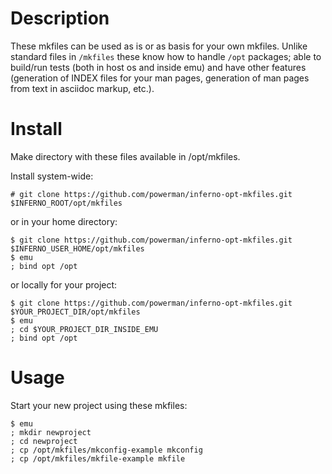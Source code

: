 # Description

These mkfiles can be used as is or as basis for your own mkfiles. Unlike
standard files in `/mkfiles` these know how to handle `/opt` packages;
able to build/run tests (both in host os and inside emu) and have other
features (generation of INDEX files for your man pages, generation of man
pages from text in asciidoc markup, etc.).


# Install

Make directory with these files available in /opt/mkfiles.

Install system-wide:

```
# git clone https://github.com/powerman/inferno-opt-mkfiles.git $INFERNO_ROOT/opt/mkfiles
```

or in your home directory:

```
$ git clone https://github.com/powerman/inferno-opt-mkfiles.git $INFERNO_USER_HOME/opt/mkfiles
$ emu
; bind opt /opt
```

or locally for your project:

```
$ git clone https://github.com/powerman/inferno-opt-mkfiles.git $YOUR_PROJECT_DIR/opt/mkfiles
$ emu
; cd $YOUR_PROJECT_DIR_INSIDE_EMU
; bind opt /opt
```


# Usage

Start your new project using these mkfiles:

```
$ emu
; mkdir newproject
; cd newproject
; cp /opt/mkfiles/mkconfig-example mkconfig
; cp /opt/mkfiles/mkfile-example mkfile
```

